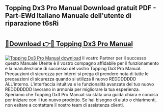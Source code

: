 ## Topping Dx3 Pro Manual Download gratuit PDF - Part-EWd Italiano Manuale dell'utente di riparazione t6sRi

# <h2><a href="http://dfa3qp.blite.top/?on=Topping+Dx3+Pro+Manual">🔗Download 👉🔴 Topping Dx3 Pro Manual</a></h2>

[![Topping Dx3 Pro Manual download](https://i.imgur.com/lujVjoI.png)](http://dfa3qp.blite.top/?on=Topping+Dx3+Pro+Manual)
Il vostro Partner per il successo questo Manuale Utente è il vostro compagno affidabile per il funzionamento e la manutenzione di successo del vostro Topping Dx3 Pro Manual. Precauzioni di sicurezza per interni si prega di prendere nota di tutte le precauzioni di sicurezza quando si utilizza il nuovo REDDDDDDD ALL'interno. L'interfaccia intuitiva e le funzionalità avanzate del tuo nuovo REDDDDDDD lavorano in armonia per migliorare la tua esperienza. Speriamo che Topping Dx3 Pro Manual sia stata una guida chiara e concisa per iniziare con il tuo nuovo prodotto. Se hai bisogno di aiuto o chiarimenti, non esitare a contattare il nostro team di assistenza clienti.
